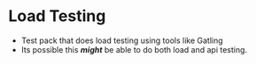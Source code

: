 # Load Testing
* Test pack that does load testing using tools like Gatling
* Its possible this _**might**_ be able to do both load and api testing.